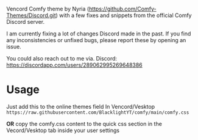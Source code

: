 Vencord Comfy theme by Nyria (https://github.com/Comfy-Themes/Discord.git) with a few fixes and snippets from the official Comfy Discord server. 

I am currently fixing a lot of changes Discord made in the past.
If you find any inconsistencies or unfixed bugs, please report these by opening an issue.

You could also reach out to me via. Discord: https://discordapp.com/users/289062995269648386

# Usage
Just add this to the online themes field In Vencord/Vesktop `https://raw.githubusercontent.com/BlacklightYT/comfy/main/comfy.css`

**OR** copy the comfy.css content to the quick css section in the Vecord/Vesktop tab inside your user settings
